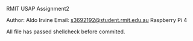 RMIT USAP Assignment2

Author: Aldo Irvine
Email: s3692192@student.rmit.edu.au
Raspberry Pi 4

All file has passed shellcheck before commited. 
